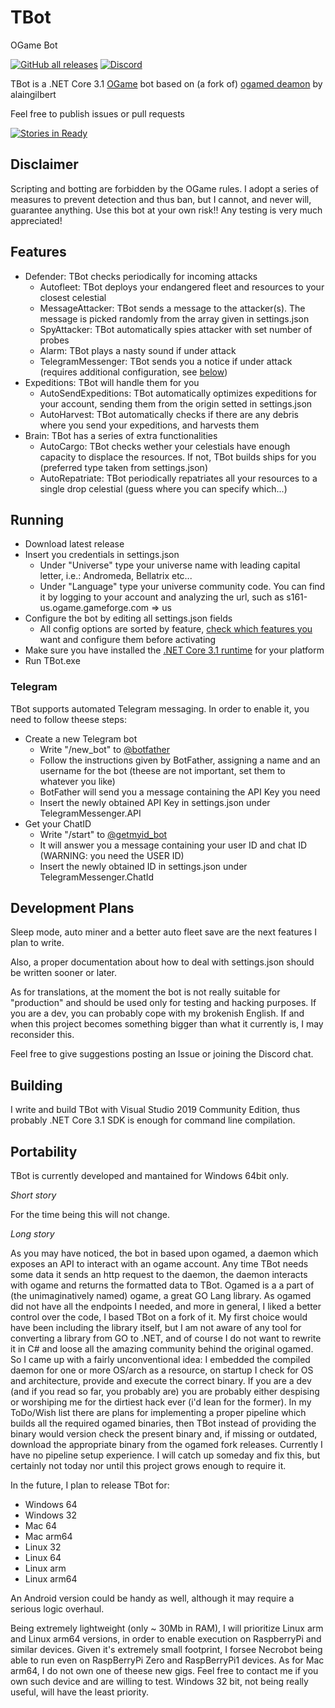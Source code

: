 # TBot
OGame Bot

[![GitHub all releases](https://img.shields.io/github/downloads/ogame-tbot/TBot/total)](https://github.com/ogame-tbot/TBot/releases/latest)
[![Discord](https://img.shields.io/discord/801453618770214923)](https://discord.gg/NZSaY4aQ7J)

TBot is a .NET Core 3.1 [OGame](https://lobby.ogame.gameforge.com/) bot based on (a fork of) [ogamed deamon](https://github.com/kokiddp/ogame) by alaingilbert

Feel free to publish issues or pull requests

[![Stories in Ready](https://discordapp.com/api/guilds/801453618770214923/widget.png?style=banner2)](https://discord.gg/NZSaY4aQ7J)

## Disclaimer

Scripting and botting are forbidden by the OGame rules.
I adopt a series of measures to prevent detection and thus ban, but I cannot, and never will, guarantee anything.
Use this bot at your own risk!! Any testing is very much appreciated!

## Features

* Defender: TBot checks periodically for incoming attacks
  * Autofleet: TBot deploys your endangered fleet and resources to your closest celestial
  * MessageAttacker: TBot sends a message to the attacker(s). The message is picked randomly from the array given in settings.json
  * SpyAttacker: TBot automatically spies attacker with set number of probes
  * Alarm: TBot plays a nasty sound if under attack
  * TelegramMessenger: TBot sends you a notice if under attack (requires additional configuration, see [below](#telegram))
* Expeditions: TBot will handle them for you
  * AutoSendExpeditions: TBot automatically optimizes expeditions for your account, sending them from the origin setted in settings.json
  * AutoHarvest: TBot automatically checks if there are any debris where you send your expeditions, and harvests them
* Brain: TBot has a series of extra functionalities
  * AutoCargo: TBot checks wether your celestials have enough capacity to displace the resources. If not, TBot builds ships for you (preferred type taken from settings.json)
  * AutoRepatriate: TBot periodically repatriates all your resources to a single drop celestial (guess where you can specify which...)
  
## Running

* Download latest release
* Insert you credentials in settings.json
  * Under "Universe" type your universe name with leading capital letter, i.e.: Andromeda, Bellatrix etc...
  * Under "Language" type your universe community code. You can find it by logging to your account and analyzing the url, such as s161-us.ogame.gameforge.com => us
* Configure the bot by editing all settings.json fields
  * All config options are sorted by feature, [check which features you](#features) want and configure them before activating
* Make sure you have installed the [.NET Core 3.1 runtime](https://dotnet.microsoft.com/download/dotnet-core/3.1) for your platform
* Run TBot.exe

### Telegram
TBot supports automated Telegram messaging. In order to enable it, you need to follow theese steps:
* Create a new Telegram bot
  * Write "/new_bot" to [@botfather](https://t.me/botfather)
  * Follow the instructions given by BotFather, assigning a name and an username for the bot (theese are not important, set them to whatever you like)
  * BotFather will send you a message containing the API Key you need
  * Insert the newly obtained API Key in settings.json under TelegramMessenger.API
* Get your ChatID
  * Write "/start" to [@getmyid_bot](https://t.me/getmyid_bot)
  * It will answer you a message containing your user ID and chat ID (WARNING: you need the USER ID)
  * Insert the newly obtained ID in settings.json under TelegramMessenger.ChatId
  
## Development Plans
Sleep mode, auto miner and a better auto fleet save are the next features I plan to write.

Also, a proper documentation about how to deal with settings.json should be written sooner or later.

As for translations, at the moment the bot is not really suitable for "production" and should be used only for testing and hacking purposes. If you are a dev, you can probably cope with my brokenish English. If and when this project becomes something bigger than what it currently is, I may reconsider this.

Feel free to give suggestions posting an Issue or joining the Discord chat.

## Building

I write and build TBot with Visual Studio 2019 Community Edition, thus probably .NET Core 3.1 SDK is enough for command line compilation.
  
## Portability

TBot is currently developed and mantained for Windows 64bit only.

*Short story*

For the time being this will not change.

*Long story*

As you may have noticed, the bot in based upon ogamed, a daemon which exposes an API to interact with an ogame account. Any time TBot needs some data it sends an http request to the daemon, the daemon interacts with ogame and returns the formatted data to TBot. Ogamed is a a part of (the unimaginatively named) ogame, a great GO Lang library. As ogamed did not have all the endpoints I needed, and more in general, I liked a better control over the code, I based TBot on a fork of it. My first choice would have been including the library itself, but I am not aware of any tool for converting a library from GO to .NET, and of course I do not want to rewrite it in C# and loose all the amazing community behind the original ogamed. So I came up with a fairly unconventional idea: I embedded the compiled daemon for one or more OS/arch as a resource, on startup I check for OS and architecture, provide and execute the correct binary. If you are a dev (and if you read so far, you probably are) you are probably either despising or worshiping me for the dirtiest hack ever (i'd lean for the former). In my ToDo/Wish list there are plans for implementing a proper pipeline which builds all the required ogamed binaries, then TBot instead of providing the binary would version check the present binary and, if missing or outdated, download the appropriate binary from the ogamed fork releases. Currently I have no pipeline setup experience. I will catch up someday and fix this, but certainly not today nor until this project grows enough to require it. 

In the future, I plan to release TBot for:
* Windows 64
* Windows 32
* Mac 64
* Mac arm64
* Linux 32
* Linux 64
* Linux arm
* Linux arm64

An Android version could be handy as well, although it may require a serious logic overhaul.

Being extremely lightweight (only ~ 30Mb in RAM), I will prioritize Linux arm and Linux arm64 versions, in order to enable execution on RaspberryPi and similar devices.
Given it's extremely small footprint, I forsee Necrobot being able to run even on RaspBerryPi Zero and RaspBerryPi1 devices.
As for Mac arm64, I do not own one of theese new gigs. Feel free to contact me if you own such device and are willing to test.
Windows 32 bit, not being really useful, will have the least priority.
